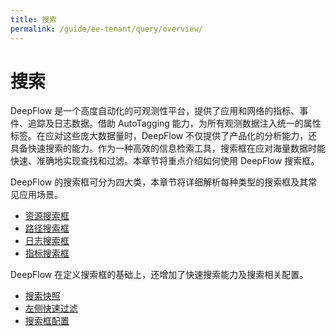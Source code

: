 ```yaml
---
title: 搜索
permalink: /guide/ee-tenant/query/overview/
---
```


# 搜索

DeepFlow 是一个高度自动化的可观测性平台，提供了应用和网络的指标、事件、追踪及日志数据。借助 AutoTagging 能力，为所有观测数据注入统一的属性标签。在应对这些庞大数据量时，DeepFlow 不仅提供了产品化的分析能力，还具备快速搜索的能力。作为一种高效的信息检索工具，搜索框在应对海量数据时能快速、准确地实现查找和过滤。本章节将重点介绍如何使用 DeepFlow 搜索框。

DeepFlow 的搜索框可分为四大类，本章节将详细解析每种类型的搜索框及其常见应用场景。

- [资源搜索框](./service-search/)
- [路径搜索框](./path-search/)
- [日志搜索框](./log-search/)
- [指标搜索框](./metric-search/)

DeepFlow 在定义搜索框的基础上，还增加了快速搜索能力及搜索相关配置。

- [搜索快照](./history/)
- [左侧快速过滤](./left-quick-filter/)
- [搜索框配置](../configuration/settings/)
